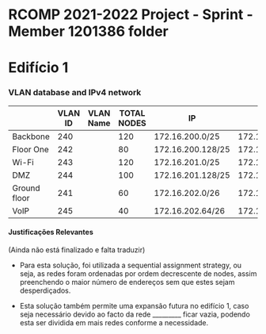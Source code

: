 RCOMP 2021-2022 Project - Sprint  - Member 1201386 folder
===========================================

# Edifício 1

### VLAN database and IPv4 network

|                |VLAN ID |VLAN Name | TOTAL NODES  | IP               | FIRST IP         | LAST IP          |  BROADCAST          |
|----------------|--------|----------|--------------|------------------|------------------|------------------|---------------------|
|Backbone        |240     |          |120           |172.16.200.0/25   |172.16.200.1/25   |172.16.200.126/25 |172.16.200.127/25    |
|Floor One       |242     |          |80            |172.16.200.128/25 |172.16.200.129/25 |172.16.200.254/25 |172.16.200.255/25    |
|Wi-Fi           |243     |          |120           |172.16.201.0/25   |172.16.201.1/25   |172.16.201.126/25 |172.16.201.127/25    |
|DMZ             |244     |          |100           |172.16.201.128/25 |172.16.201.129/25 |172.16.201.254/25 |172.16.201.255/25    |
|Ground floor    |241     |          |60            |172.16.202.0/26   |172.16.202.1/26   |172.16.202.62/26  |172.16.202.63/26     |
|VoIP            |245     |          |40            |172.16.202.64/26  |172.16.202.65/26  |172.16.202.126/26 |172.16.202.127/26    |

#### Justificações Relevantes
(Ainda não está finalizado e falta traduzir)
- Para esta solução, foi utilizada a sequential assignment strategy, ou seja, as redes foram ordenadas por ordem decrescente de nodes, assim preenchendo o maior número de endereços sem que estes sejam
desperdiçados.

* Esta solução também permite uma expansão futura no edifício 1, caso seja necessário devido ao facto da rede _________ ficar vazia, podendo esta ser dividida em mais redes conforme a necessidade.


